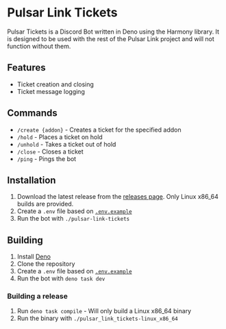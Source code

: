 # Pulsar Link Tickets
Pulsar Tickets is a Discord Bot written in Deno using the Harmony library.
It is designed to be used with the rest of the Pulsar Link project and will not function without them.

## Features
- Ticket creation and closing
- Ticket message logging

## Commands
- `/create {addon}` - Creates a ticket for the specified addon
- `/hold` - Places a ticket on hold
- `/unhold` - Takes a ticket out of hold
- `/close` - Closes a ticket
- `/ping` - Pings the bot

## Installation
1. Download the latest release from the [releases page](https://github.com/Pulsar-Dev/link-tickets/releases/latest). Only Linux x86_64 builds are provided.
2. Create a `.env` file based on [`.env.example`](https://github.com/Pulsar-Dev/link-tickets/blob/master/.env.example)
3. Run the bot with `./pulsar-link-tickets`

## Building
1. Install [Deno](https://deno.com/)
2. Clone the repository
3. Create a `.env` file based on [`.env.example`](https://github.com/Pulsar-Dev/link-tickets/blob/master/.env.example)
4. Run the bot with `deno task dev`

### Building a release
1. Run `deno task compile` - Will only build a Linux x86_64 binary
2. Run the binary with `./pulsar_link_tickets-linux_x86_64`